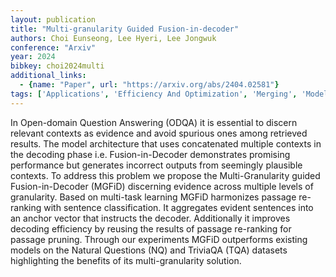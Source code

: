 ```yaml
---
layout: publication
title: "Multi-granularity Guided Fusion-in-decoder"
authors: Choi Eunseong, Lee Hyeri, Lee Jongwuk
conference: "Arxiv"
year: 2024
bibkey: choi2024multi
additional_links:
  - {name: "Paper", url: "https://arxiv.org/abs/2404.02581"}
tags: ['Applications', 'Efficiency And Optimization', 'Merging', 'Model Architecture', 'Pruning']
---
```

In Open-domain Question Answering (ODQA) it is essential to discern relevant contexts as evidence and avoid spurious ones among retrieved results. The model architecture that uses concatenated multiple contexts in the decoding phase i.e. Fusion-in-Decoder demonstrates promising performance but generates incorrect outputs from seemingly plausible contexts. To address this problem we propose the Multi-Granularity guided Fusion-in-Decoder (MGFiD) discerning evidence across multiple levels of granularity. Based on multi-task learning MGFiD harmonizes passage re-ranking with sentence classification. It aggregates evident sentences into an anchor vector that instructs the decoder. Additionally it improves decoding efficiency by reusing the results of passage re-ranking for passage pruning. Through our experiments MGFiD outperforms existing models on the Natural Questions (NQ) and TriviaQA (TQA) datasets highlighting the benefits of its multi-granularity solution.
